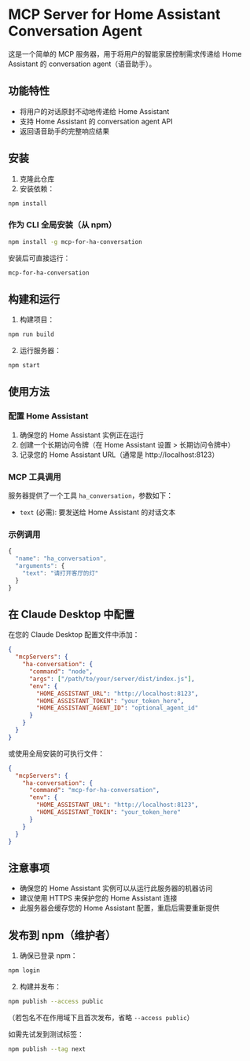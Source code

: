 # MCP Server for Home Assistant Conversation Agent

这是一个简单的 MCP 服务器，用于将用户的智能家居控制需求传递给 Home Assistant 的 conversation agent（语音助手）。

## 功能特性

- 将用户的对话原封不动地传递给 Home Assistant
- 支持 Home Assistant 的 conversation agent API
- 返回语音助手的完整响应结果

## 安装

1. 克隆此仓库
2. 安装依赖：
```bash
npm install
```

### 作为 CLI 全局安装（从 npm）

```bash
npm install -g mcp-for-ha-conversation
```

安装后可直接运行：

```bash
mcp-for-ha-conversation
```

## 构建和运行

1. 构建项目：
```bash
npm run build
```

2. 运行服务器：
```bash
npm start
```

## 使用方法

### 配置 Home Assistant

1. 确保您的 Home Assistant 实例正在运行
2. 创建一个长期访问令牌（在 Home Assistant 设置 > 长期访问令牌中）
3. 记录您的 Home Assistant URL（通常是 http://localhost:8123）

### MCP 工具调用

服务器提供了一个工具 `ha_conversation`，参数如下：

- `text` (必需): 要发送给 Home Assistant 的对话文本

### 示例调用

```javascript
{
  "name": "ha_conversation",
  "arguments": {
    "text": "请打开客厅的灯"
  }
}
```

## 在 Claude Desktop 中配置

在您的 Claude Desktop 配置文件中添加：

```json
{
  "mcpServers": {
    "ha-conversation": {
      "command": "node",
      "args": ["/path/to/your/server/dist/index.js"],
      "env": {
        "HOME_ASSISTANT_URL": "http://localhost:8123",
        "HOME_ASSISTANT_TOKEN": "your_token_here",
        "HOME_ASSISTANT_AGENT_ID": "optional_agent_id"
      }
    }
  }
}
```

或使用全局安装的可执行文件：

```json
{
  "mcpServers": {
    "ha-conversation": {
      "command": "mcp-for-ha-conversation",
      "env": {
        "HOME_ASSISTANT_URL": "http://localhost:8123",
        "HOME_ASSISTANT_TOKEN": "your_token_here"
      }
    }
  }
}
```

## 注意事项

- 确保您的 Home Assistant 实例可以从运行此服务器的机器访问
- 建议使用 HTTPS 来保护您的 Home Assistant 连接
- 此服务器会缓存您的 Home Assistant 配置，重启后需要重新提供

## 发布到 npm（维护者）

1. 确保已登录 npm：
```bash
npm login
```
2. 构建并发布：
```bash
npm publish --access public
```
（若包名不在作用域下且首次发布，省略 `--access public`）

如需先试发到测试标签：
```bash
npm publish --tag next
```